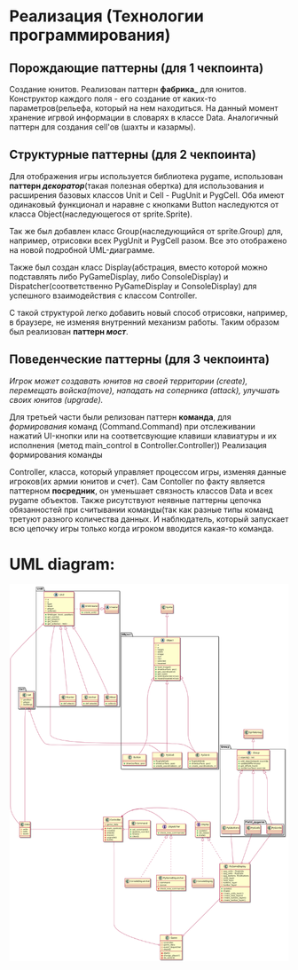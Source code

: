 # Реализация (Технологии программирования)

Порождающие паттерны (для 1 чекпоинта)
--------------------
Создание юнитов. Реализован паттерн **фабрика_** для юнитов. Конструктор каждого поля - его создание от каких-то параметров(рельефа, который на нем находиться.
На данный момент хранение игрвой информации в  словарях в классе Data. 
Аналогичный паттерн для создания cell'ов (шахты и казармы).

Структурные паттерны (для 2 чекпоинта)
--------------------
Для отображения игры используется библиотека pygame, использован **паттерн _декоратор_**(такая полезная обертка) для использования и расширения базовых классов Unit и Cell - PugUnit и PygCell. 
Оба имеют одинаковый функционал и наравне с кнопками Button наследуются от класса Object(наследующегося от sprite.Sprite). 

Так же был добавлен класс Group(наследующийся от sprite.Group) для, например, отрисовки всех PygUnit и PygCell разом. Все это отображено на новой подробной UML-диаграмме.

Также был создан класс Display(абстрация, вместо которой можно подставлять либо PyGameDisplay, либо ConsoleDisplay) и Dispatcher(соответственно PyGameDisplay и ConsoleDisplay) для успешного взаимодействия с классом Controller. 

С такой структурой легко добавить новый способ отрисовки, например, в браузере, не изменяя внутренний механизм работы. Таким образом был реализован **паттерн _мост_**.


Поведенческие паттерны (для 3 чекпоинта)
--------------------
_Игрок может создавать юнитов на своей территории (create), перемещать войска(move), нападать на соперника (attack), улучшать своих юнитов (upgrade)._

Для третьей части были релизован паттерн **команда**, для _формирования_ команд (Command.Command) при отслеживании нажатий UI-кнопки или на соответсвующие клавиши клавиатуры и их исполнения (метод main_control в Controller.Controller)) Реализация формирования команды  

Controller, класса, который управляет процессом игры, изменяя данные игроков(их армии юнитов и счет).
Сам Contoller по факту является паттерном **посредник**, он уменьшает связность классов Data и всех pygame объектов.
Также рисутствуют неявные паттерны цепочка обязанностей при считывании команды(так как разные типы команд третуют разного количества данных. И наблюдатель, который запускает всю цепочку игры только когда игроком вводится какая-то команда.

UML diagram:
=============================
![UML diagram](MinersArchersUML.png)
